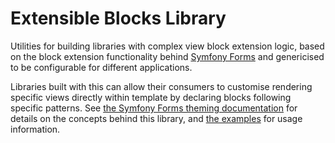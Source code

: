 # Extensible Blocks Library

Utilities for building libraries with complex view block extension logic, based on the block extension functionality behind [Symfony Forms](https://symfony.com/doc/current/forms.html) and genericised to be configurable for different applications.

Libraries built with this can allow their consumers to customise rendering specific views directly within template by declaring blocks following specific patterns. See [the Symfony Forms theming documentation](https://symfony.com/doc/current/form/form_themes.html) for details on the concepts behind this library, and [the examples](./examples) for usage information.
